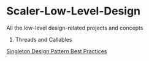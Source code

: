 # Scaler-Low-Level-Design
All the low-level design-related projects and concepts

1. Threads and Callables

[Singleton Design Pattern Best Practices](https://www.example.com](https://www.digitalocean.com/community/tutorials/java-singleton-design-pattern-best-practices-examples)https://www.digitalocean.com/community/tutorials/java-singleton-design-pattern-best-practices-examples)
